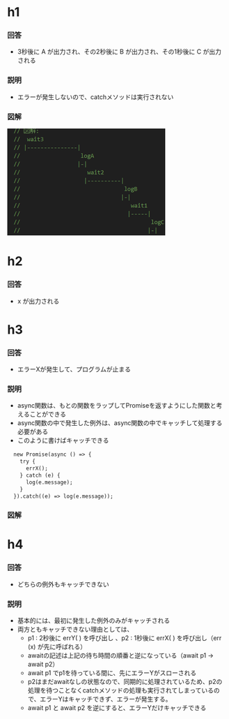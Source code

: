 # h1

### 回答

- 3秒後に A が出力され、その2秒後に B が出力され、その1秒後に C が出力される

### 説明

- エラーが発生しないので、catchメソッドは実行されない

### 図解

![alt text](h1.png)

# h2

### 回答

- x が出力される

# h3

### 回答

- エラーXが発生して、プログラムが止まる

### 説明

- async関数は、もとの関数をラップしてPromiseを返すようにした関数と考えることができる
- async関数の中で発生した例外は、async関数の中でキャッチして処理する必要がある
- このように書けばキャッチできる

```
  new Promise(async () => {
    try {
      errX();
    } catch (e) {
      log(e.message);
    }
  }).catch((e) => log(e.message));
```

### 図解

# h4

### 回答

- どちらの例外もキャッチできない

### 説明

- 基本的には、最初に発生した例外のみがキャッチされる
- 両方ともキャッチできない理由としては、
  - p1 : 2秒後に errY( ) を呼び出し 、p2 : 1秒後に errX( ) を呼び出し（err (x) が先に呼ばれる）
  - awaitの記述は上記の待ち時間の順番と逆になっている（await p1 →　await p2）
  - await p1 でp1を待っている間に、先にエラーYがスローされる
  - p2はまだawaitなしの状態なので、同期的に処理されているため、p2の処理を待つことなくcatchメソッドの処理も実行されてしまっているので、エラーYはキャッチできず、エラーが発生する。
  - await p1 と await p2 を逆にすると、エラーYだけキャッチできる

